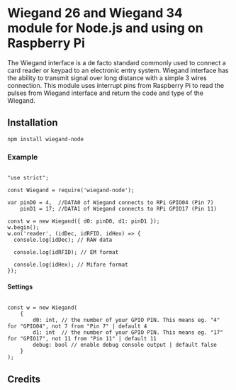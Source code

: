 # Wiegand 26 and Wiegand 34 module for Node.js and using on Raspberry Pi
The Wiegand interface is a de facto standard commonly used to connect a card reader or keypad to an electronic entry system. 
Wiegand interface has the ability to transmit signal over long distance with a simple 3 wires connection. 
This module uses interrupt pins from Raspberry Pi to read the pulses from Wiegand interface and return the code and type of the Wiegand.

## Installation 

	npm install wiegand-node
    
### Example
<pre><code>
"use strict";

const Wiegand = require('wiegand-node');

var pinD0 = 4,  //DATA0 of Wiegand connects to RPi GPIO04 (Pin 7)
    pinD1 = 17; //DATA1 of Wiegand connects to RPi GPIO17 (Pin 11)

const w = new Wiegand({ d0: pinD0, d1: pinD1 });
w.begin();
w.on('reader', (idDec, idRFID, idHex) => {
  console.log(idDec); // RAW data
  
  console.log(idRFID); // EM format
  
  console.log(idHex); // Mifare format
});
</code></pre>

#### Settings
<pre><code>
const w = new Wiegand(
    { 
        d0: int, // the number of your GPIO PIN. This means eg. "4" for "GPIO04", not 7 from "Pin 7" | default 4
        d1: int  // the number of your GPIO PIN. This means eg. "17" for "GPIO17", not 11 from "Pin 11" | default 11
        debug: bool // enable debug console output | default false 
    }
);
</code></pre>

## Credits

